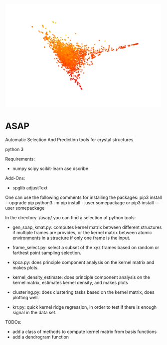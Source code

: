 <p align="left">
  <img src="ASAP-logo.png" width="500" title="logo">
</p>

# ASAP 
Automatic Selection And Prediction tools for crystal structures

python 3

Requirements:

+ numpy scipy scikit-learn ase dscribe

Add-Ons:
+ spglib adjustText

One can use the following comments for installing the packages:
pip3 install --upgrade pip
python3 -m pip install --user somepackage
or
pip3 install --user somepackage

In the directory ./asap/ you can find a selection of python tools:
* gen_soap_kmat.py: computes kernel matrix between different structures if multiple frames are provides, or the kernel matrix between atomic environments in a structure if only one frame is the input.

* frame_select.py: select a subset of the xyz frames based on random or farthest point sampling selection.

* kpca.py: does principle component analysis on the kernel matrix and makes plots.

* kernel_density_estimate: does principle component analysis on the kernel matrix, estimates kernel density, and makes plots

* clustering.py: does clustering tasks based on the kernel matrix, does plotting well.

* krr.py: quick kernel ridge regression, in order to test if there is enough signal in the data set.

TODOs:
* add a class of methods to compute kernel matrix from basis functions
* add a dendrogram function
